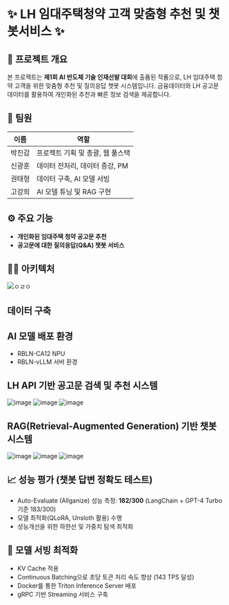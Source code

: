 # ✨ LH 임대주택청약 고객 맞춤형 추천 및 챗봇서비스 ✨

## 🎯 프로젝트 개요

본 프로젝트는 **제1회 AI 반도체 기술 인재선발 대회**에 출품된 작품으로, LH 임대주택 청약 고객을 위한 맞춤형 추천 및 질의응답 챗봇 시스템입니다. 금융데이터와 LH 공고문 데이터를 활용하여 개인화된 추천과 빠른 정보 검색을 제공합니다.

## 👥 팀원
| 이름 | 역할 |
|-------|-------|
| 박진감 | 프로젝트 기획 및 총괄, 웹 풀스택 |
| 신광훈 | 데이터 전처리, 데이터 증강, PM |
| 권태형 | 데이터 구축, AI 모델 서빙 |
| 고강희 | AI 모델 튜닝 및 RAG 구현 |


## ⚙️ 주요 기능
- **개인화된 임대주택 청약 공고문 추천**
- **공고문에 대한 질의응답(Q&A) 챗봇 서비스**

## 🧑‍💻 아키텍처
![ㅇㄹㅇ](https://github.com/user-attachments/assets/27b99a12-a6bf-4e4d-b5fa-ff9d33e29e15)

## 데이터 구축

## AI 모델 배포 환경
- RBLN-CA12 NPU
- RBLN-vLLM 서버 환경

## LH API 기반 공고문 검색 및 추천 시스템
![image](https://github.com/user-attachments/assets/c9f5488d-87b3-4788-aae9-b222fe8f1b1a)
![image](https://github.com/user-attachments/assets/11a22015-0da8-4d6e-ae0e-0f94f3b1b02b)
![image](https://github.com/user-attachments/assets/c873caa6-9ded-4185-9085-5aa6d661bad0)

## RAG(Retrieval-Augmented Generation) 기반 챗봇 시스템
![image](https://github.com/user-attachments/assets/b2c556aa-6c5e-4e90-9d2a-ca85b6d8c5e0)
![image](https://github.com/user-attachments/assets/7d576ea4-3d20-4717-93b9-0cb0ee52f91e)
![image](https://github.com/user-attachments/assets/b8647bea-4bc5-468b-8558-d80ac733c7cf)

## 📈 성능 평가 (챗봇 답변 정확도 테스트)
- Auto-Evaluate (Allganize) 성능 측정: **182/300** (LangChain + GPT-4 Turbo 기준 183/300)
- 모델 최적화(QLoRA, Unsloth 활용) 수행
- 성능개선을 위한 하한선 및 가중치 탐색 최적화

## 🚀 모델 서빙 최적화
- KV Cache 적용
- Continuous Batching으로 초당 토큰 처리 속도 향상 (143 TPS 달성)
- Docker를 통한 Triton Inference Server 배포
- gRPC 기반 Streaming 서비스 구축
